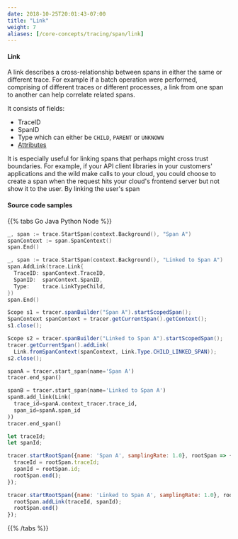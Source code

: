```yaml
---
date: 2018-10-25T20:01:43-07:00
title: "Link"
weight: 7
aliases: [/core-concepts/tracing/span/link]
---
```


#### Link

A link describes a cross-relationship between spans in either the same or different trace.
For example if a batch operation were performed, comprising of different traces or different
processes, a link from one span to another can help correlate related spans.

It consists of fields:

* TraceID
* SpanID
* Type which can either be `CHILD`, `PARENT` or `UNKNOWN`
* [Attributes](#attributes)


It is especially useful for linking spans that perhaps might cross trust boundaries. For example, if your API
client libraries in your customers' applications and the wild make calls to your cloud, you could choose to
create a span when the request hits your cloud's frontend server but not show it to the user. By linking
the user's span

#### Source code samples

{{% tabs Go Java Python Node %}}
```go
_, span := trace.StartSpan(context.Background(), "Span A")
spanContext := span.SpanContext()
span.End()

_, span := trace.StartSpan(context.Background(), "Linked to Span A")
span.AddLink(trace.Link{
  TraceID: spanContext.TraceID,
  SpanID:  spanContext.SpanID,
  Type:    trace.LinkTypeChild,
})
span.End()
```

```java
Scope s1 = tracer.spanBuilder("Span A").startScopedSpan();
SpanContext spanContext = tracer.getCurrentSpan().getContext();
s1.close();

Scope s2 = tracer.spanBuilder("Linked to Span A").startScopedSpan();
tracer.getCurrentSpan().addLink(
  Link.fromSpanContext(spanContext, Link.Type.CHILD_LINKED_SPAN));
s2.close();
```

```py
spanA = tracer.start_span(name='Span A')
tracer.end_span()

spanB = tracer.start_span(name='Linked to Span A')
spanB.add_link(Link(
  trace_id=spanA.context_tracer.trace_id,
  span_id=spanA.span_id
))
tracer.end_span()
```

```js
let traceId;
let spanId;

tracer.startRootSpan({name: 'Span A', samplingRate: 1.0}, rootSpan => {
  traceId = rootSpan.traceId;
  spanId = rootSpan.id;
  rootSpan.end();
});

tracer.startRootSpan({name: 'Linked to Span A', samplingRate: 1.0}, rootSpan => {
  rootSpan.addLink(traceId, spanId);
  rootSpan.end()
});
```

{{% /tabs %}}
